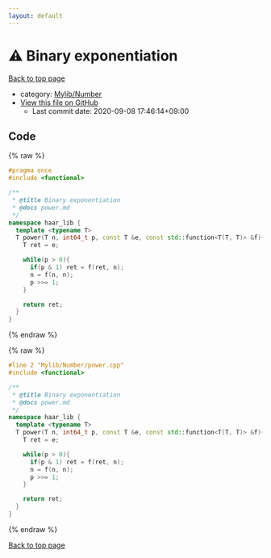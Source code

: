 ```yaml
---
layout: default
---
```


<!-- mathjax config similar to math.stackexchange -->
<script type="text/javascript" async
  src="https://cdnjs.cloudflare.com/ajax/libs/mathjax/2.7.5/MathJax.js?config=TeX-MML-AM_CHTML">
</script>
<script type="text/x-mathjax-config">
  MathJax.Hub.Config({
    TeX: { equationNumbers: { autoNumber: "AMS" }},
    tex2jax: {
      inlineMath: [ ['$','$'] ],
      processEscapes: true
    },
    "HTML-CSS": { matchFontHeight: false },
    displayAlign: "left",
    displayIndent: "2em"
  });
</script>

<script type="text/javascript" src="https://cdnjs.cloudflare.com/ajax/libs/jquery/3.4.1/jquery.min.js"></script>
<script src="https://cdn.jsdelivr.net/npm/jquery-balloon-js@1.1.2/jquery.balloon.min.js" integrity="sha256-ZEYs9VrgAeNuPvs15E39OsyOJaIkXEEt10fzxJ20+2I=" crossorigin="anonymous"></script>
<script type="text/javascript" src="../../../assets/js/copy-button.js"></script>
<link rel="stylesheet" href="../../../assets/css/copy-button.css" />


# :warning: Binary exponentiation

<a href="../../../index.html">Back to top page</a>

* category: <a href="../../../index.html#5fda78fda98ef9fc0f87c6b50d529f19">Mylib/Number</a>
* <a href="{{ site.github.repository_url }}/blob/master/Mylib/Number/power.cpp">View this file on GitHub</a>
    - Last commit date: 2020-09-08 17:46:14+09:00




## Code

<a id="unbundled"></a>
{% raw %}
```cpp
#pragma once
#include <functional>

/**
 * @title Binary exponentiation
 * @docs power.md
 */
namespace haar_lib {
  template <typename T>
  T power(T n, int64_t p, const T &e, const std::function<T(T, T)> &f){
    T ret = e;

    while(p > 0){
      if(p & 1) ret = f(ret, n);
      n = f(n, n);
      p >>= 1;
    }

    return ret;
  }
}

```
{% endraw %}

<a id="bundled"></a>
{% raw %}
```cpp
#line 2 "Mylib/Number/power.cpp"
#include <functional>

/**
 * @title Binary exponentiation
 * @docs power.md
 */
namespace haar_lib {
  template <typename T>
  T power(T n, int64_t p, const T &e, const std::function<T(T, T)> &f){
    T ret = e;

    while(p > 0){
      if(p & 1) ret = f(ret, n);
      n = f(n, n);
      p >>= 1;
    }

    return ret;
  }
}

```
{% endraw %}

<a href="../../../index.html">Back to top page</a>

